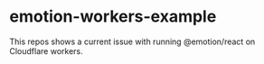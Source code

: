 # emotion-workers-example

This repos shows a current issue with running @emotion/react on Cloudflare workers. 
